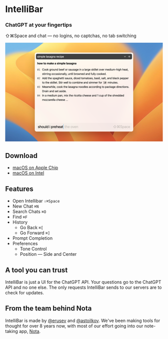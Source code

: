 # IntelliBar

### ChatGPT at your fingertips

⇧⌘Space and chat — no logins, no captchas, no tab switching

![Hero shot](./assets/hero.png)

## Download

- [macOS on Apple Chip](https://s.caret.io/apps/3/download/arm64-mac)
- [macOS on Intel](https://s.caret.io/apps/3/download/mac)

## Features

- Open Intellibar `⇧⌘Space`
- New Chat `⌘N`
- Search Chats `⌘O`
- Find `⌘F`
- History
    - Go Back `⌘[`
    - Go Forward `⌘]`
- Prompt Completion
- Preferences
    - Tone Control
    - Position — Side and Center

## A tool you can trust

IntelliBar is just a UI for the ChatGPT API. Your questions go to the ChatGPT API and no one else. The only requests IntelliBar sends to our servers are to check for updates.

## From the team behind Nota

IntelliBar is made by [@erusev](https://github.com/erusev) and [@astoilkov](https://github.com/astoilkov). We've been making tools for thought for over 8 years now, with most of our effort going into our note-taking app, [Nota](https://nota.md/).

